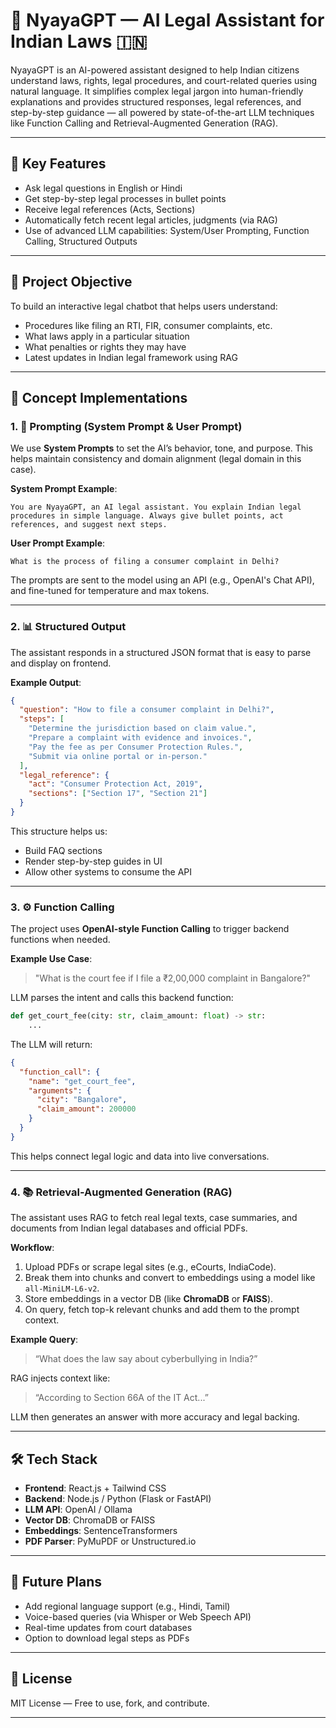# 🤖 NyayaGPT — AI Legal Assistant for Indian Laws 🇮🇳

NyayaGPT is an AI-powered assistant designed to help Indian citizens understand laws, rights, legal procedures, and court-related queries using natural language. It simplifies complex legal jargon into human-friendly explanations and provides structured responses, legal references, and step-by-step guidance — all powered by state-of-the-art LLM techniques like Function Calling and Retrieval-Augmented Generation (RAG).

---

## 🌟 Key Features

- Ask legal questions in English or Hindi
- Get step-by-step legal processes in bullet points
- Receive legal references (Acts, Sections)
- Automatically fetch recent legal articles, judgments (via RAG)
- Use of advanced LLM capabilities: System/User Prompting, Function Calling, Structured Outputs

---

## 🎯 Project Objective

To build an interactive legal chatbot that helps users understand:
- Procedures like filing an RTI, FIR, consumer complaints, etc.
- What laws apply in a particular situation
- What penalties or rights they may have
- Latest updates in Indian legal framework using RAG

---

## 🧠 Concept Implementations

### 1. 🧾 Prompting (System Prompt & User Prompt)

We use **System Prompts** to set the AI’s behavior, tone, and purpose. This helps maintain consistency and domain alignment (legal domain in this case).

**System Prompt Example**:
```
You are NyayaGPT, an AI legal assistant. You explain Indian legal procedures in simple language. Always give bullet points, act references, and suggest next steps.
```

**User Prompt Example**:
```
What is the process of filing a consumer complaint in Delhi?
```

The prompts are sent to the model using an API (e.g., OpenAI's Chat API), and fine-tuned for temperature and max tokens.

---

### 2. 📊 Structured Output

The assistant responds in a structured JSON format that is easy to parse and display on frontend.

**Example Output**:
```json
{
  "question": "How to file a consumer complaint in Delhi?",
  "steps": [
    "Determine the jurisdiction based on claim value.",
    "Prepare a complaint with evidence and invoices.",
    "Pay the fee as per Consumer Protection Rules.",
    "Submit via online portal or in-person."
  ],
  "legal_reference": {
    "act": "Consumer Protection Act, 2019",
    "sections": ["Section 17", "Section 21"]
  }
}
```

This structure helps us:
- Build FAQ sections
- Render step-by-step guides in UI
- Allow other systems to consume the API

---

### 3. ⚙️ Function Calling

The project uses **OpenAI-style Function Calling** to trigger backend functions when needed.

**Example Use Case**:
> "What is the court fee if I file a ₹2,00,000 complaint in Bangalore?"

LLM parses the intent and calls this backend function:
```python
def get_court_fee(city: str, claim_amount: float) -> str:
    ...
```

The LLM will return:
```json
{
  "function_call": {
    "name": "get_court_fee",
    "arguments": {
      "city": "Bangalore",
      "claim_amount": 200000
    }
  }
}
```

This helps connect legal logic and data into live conversations.

---

### 4. 📚 Retrieval-Augmented Generation (RAG)

The assistant uses RAG to fetch real legal texts, case summaries, and documents from Indian legal databases and official PDFs.

**Workflow**:
1. Upload PDFs or scrape legal sites (e.g., eCourts, IndiaCode).
2. Break them into chunks and convert to embeddings using a model like `all-MiniLM-L6-v2`.
3. Store embeddings in a vector DB (like **ChromaDB** or **FAISS**).
4. On query, fetch top-k relevant chunks and add them to the prompt context.

**Example Query**:
> “What does the law say about cyberbullying in India?”

RAG injects context like:
> “According to Section 66A of the IT Act...”

LLM then generates an answer with more accuracy and legal backing.

---

## 🛠 Tech Stack

- **Frontend**: React.js + Tailwind CSS
- **Backend**: Node.js / Python (Flask or FastAPI)
- **LLM API**: OpenAI / Ollama
- **Vector DB**: ChromaDB or FAISS
- **Embeddings**: SentenceTransformers
- **PDF Parser**: PyMuPDF or Unstructured.io

---

## 📌 Future Plans

- Add regional language support (e.g., Hindi, Tamil)
- Voice-based queries (via Whisper or Web Speech API)
- Real-time updates from court databases
- Option to download legal steps as PDFs

---

## 📄 License

MIT License — Free to use, fork, and contribute.

---
